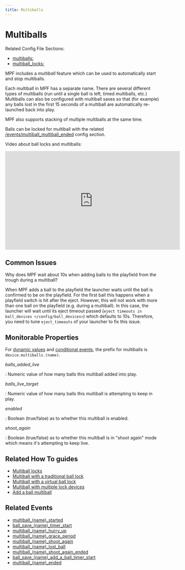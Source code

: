 ```yaml
---
title: Multiballs
---
```


# Multiballs


Related Config File Sections:

* [multiballs:](../../config/multiballs.md)
* [multiball_locks:](../../config/multiball_locks.md)


MPF includes a *multiball* feature which can be used to automatically
start and stop multiballs.

Each multiball in MPF has a separate name. There are several different
types of multiballs (run until a single ball is left, timed multiballs,
etc.) Multiballs can also be configured with multiball saves so that
(for example) any balls lost in the first 15 seconds of a multiball are
automatically re-launched back into play.

MPF also supports stacking of multiple multiballs at the same time.

Balls can be locked for multiball with the related
[/events/multiball_multiball_ended](multiball_locks.md) config section.

Video about ball locks and multiballs:

<div class="video-wrapper">
<iframe width="560" height="315" src="https://www.youtube.com/embed/2mFkgIlksC4" title="YouTube video player" frameborder="0" allow="accelerometer; autoplay; clipboard-write; encrypted-media; gyroscope; picture-in-picture" allowfullscreen></iframe>
</div>

## Common Issues

Why does MPF wait about 10s when adding balls to the playfield from the
trough during a multiball?

When MPF adds a ball to the playfield the launcher waits until the
ball is confirmed to be on the playfield. For the first ball this
happens when a playfield switch is hit after the eject. However, this
will not work with more than one ball on the playfield (e.g. during a
multiball). In this case, the launcher will wait until its eject
timeout passed (`eject timeouts in ball_devices </config/ball_devices>`) which defaults to 10s. Therefore, you need to tune
`eject_timeouts` of your launcher to fix this issue.

## Monitorable Properties

For
[dynamic values](../../config/instructions/dynamic_values.md) and
[conditional events](../../events/overview/conditional.md), the prefix for multiballs is `device.multiballs.(name)`.

*balls_added_live*

:   Numeric value of how many balls this multiball added into play.

*balls_live_target*

:   Numeric value of how many balls this multiball is attempting to keep
    in play.

*enabled*

:   Boolean (true/false) as to whether this multiball is enabled.

*shoot_again*

:   Boolean (true/false) as to whether this multiball is in "shoot
    again" mode which means it's attempting to keep live.

## Related How To guides

* [Multiball locks](multiball_locks.md)
* [Multiball with a traditional ball lock](multiball_with_traditional_ball_lock.md)
* [Multiball with a virtual ball lock](multiball_with_virtual_ball_lock.md)
* [Multiball with multiple lock devices](multiball_with_multiple_lock_devices.md)
* [Add a ball multiball](add_a_ball_multiball.md)

## Related Events

* [multiball_(name)_started](../../events/multiball_multiball_started.md)
* [ball_save_(name)_timer_start](../../events/ball_save_multiball_timer_start.md)
* [multiball_(name)_hurry_up](../../events/multiball_multiball_hurry_up.md)
* [multiball_(name)_grace_period](../../events/multiball_multiball_grace_period.md)
* [multiball_(name)_shoot_again](../../events/multiball_multiball_shoot_again.md)
* [multiball_(name)_lost_ball](../../events/multiball_multiball_lost_ball.md)
* [multiball_(name)_shoot_again_ended](../../events/multiball_multiball_shoot_again_ended.md)
* [ball_save_(name)_add_a_ball_timer_start](../../events/ball_save_multiball_add_a_ball_timer_start.md)
* [multiball_(name)_ended](../../events/multiball_multiball_ended.md)
